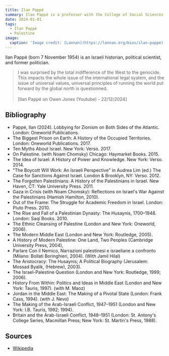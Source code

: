 ```yaml
---
title: Ilan Pappé
summary: Ilan Pappé is a professor with the College of Social Sciences and International Studies at the University of Exeter in the United Kingdom, director of the university's European Centre for Palestine Studies, and co-director of the Exeter Centre for Ethno-Political Studies.
date: 2024-01-01
tags:
  - Ilan Pappé
  - Palestine
image:
  caption: 'Image credit: [Lannan](https://lannan.org/bios/ilan-pappe)'
---
```


Ilan Pappé (born 7 November 1954) is an Israeli historian, political scientist, and former politician.



> I was surprised by the total indifference of the West to the genocide. This impacts the whole issue of the international legal system, and the issue of universal values, universal principles of running the world put forward by the global north is questionned. <br> <br> [Ilan Pappé on Owen Jones (Youtube) - 22/12/2024]

## Bibliography

- Pappé, Ilan (2024). Lobbying for Zionism on Both Sides of the Atlantic. London: Oneworld Publications. 
- The Biggest Prison on Earth: A History of the Occupied Territories. London: Oneworld Publications. 2017. 
- Ten Myths About Israel. New York: Verso. 2017. 
- On Palestine. (with Noam Chomsky) Chicago: Haymarket Books. 2015. 
- The Idea of Israel: A History of Power and Knowledge. New York: Verso. 2014.
- "The Boycott Will Work: An Israeli Perspective" in Audrea Lim (ed.) The Case for Sanctions Against Israel. London & Brooklyn, NY: Verso. 2012.
- The Forgotten Palestinians: A History of the Palestinians in Israel. New Haven, CT: Yale University Press. 2011.
- Gaza in Crisis (with Noam Chomsky): Reflections on Israel's War Against the Palestinians (Hamish Hamilton, 2010). 
- Out of the Frame: The Struggle for Academic Freedom in Israel. London: Pluto Press. 2010.
- The Rise and Fall of a Palestinian Dynasty: The Husaynis, 1700–1948. London: Saqi Books. 2010.
- The Ethnic Cleansing of Palestine (London and New York: Oneworld, 2006). 
- The Modern Middle East (London and New York: Routledge, 2005). 
- A History of Modern Palestine: One Land, Two Peoples (Cambridge University Press, 2004), 
- Parlare Con il Nemico, Narrazioni palestinesi e israeliane a confronto (Milano: Bollati Boringhieri, 2004). (With Jamil Hilal)
- The Aristocracy: The Husaynis; A Political Biography (Jerusalem: Mossad Byalik, (Hebrew), 2003).
- The Israel-Palestine Question (London and New York: Routledge, 1999; 2006). 
- History From Within: Politics and Ideas in Middle East (London and New York: Tauris, 1997). (with M. Maoz)
- Jordan in the Middle East: The Making of a Pivotal State (London: Frank Cass, 1994). (with J. Nevo)
- The Making of the Arab-Israeli Conflict, 1947–1951 (London and New York: I.B. Tauris, 1992; 1994). 
- Britain and the Arab-Israeli Conflict, 1948–1951 (London: St. Antony's College Series, Macmillan Press; New York: St. Martin's Press, 1988). 

## Sources

- [Wikipedia](https://en.wikipedia.org/wiki/Ilan_Papp%C3%A9)